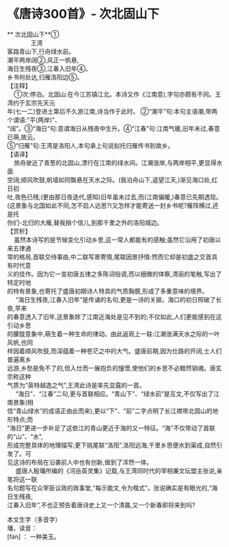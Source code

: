# 《唐诗300首》- 次北固山下

** 次北固山下**①  
              王湾  
客路青山下,行舟绿水前。  
潮平两岸阔②,风正一帆悬,  
海日生残夜③,江春入旧年④。  
乡书何处达,归雁洛阳边⑤。  
【注释】  
    ①次:停泊。北固山:在今江苏镇江北。本诗又作《江南意),字句亦颇有不同。王湾约于玄宗先天元  
年(七一二)登进土第后不久游江南,诗当作于此时。 ②“潮平”句:本句主语潮,带两个谓语:"平(两岸)"、  
“阔”。③“海日”句:意谓海日从残夜中生升。④“江春”句:江南气暖,旧年未过,春意已萌,故云。  
⑤“归雁”句:王湾是洛阳人,本句承上句说拟托归雁传书到故乡。  
【语译】  
    旅舟驶近了青葱的北固山,漂行在江南的绿水间。江潮涨岸,与两岸相平,更显得水面  
空阔;顺风吹鼓,帆墙如同飘悬在天水之际。(我泊舟山下,遥望江天,)渐见海口处,红日初  
吐,夜色已残;(更由那日夜迭代,感知)旧年虽未过去,而(江南偏暖,)春意已先期透现。  
(这景象与北国如此不同,怎不启人远思?)又怎样才能寄送一封乡书呢?雁阵横过,还是托  
你们-北归的大雁,替我捎个信儿,到那千里之外的洛阳城边。  
【赏析】  
    虽然本诗写的是节候变化引动乡思,这一常人都能有的感触;虽然它沿用了初唐以来五律通  
常的格局,首联交待事由,中二联写景寄情,尾联因景抒情:然而它却是初盛之交首具有时代意  
义的佳作。因为它一变初唐五律之多陈词俗调,而以细微的体察,清丽的笔触,写出了特定时地  
的特有景象,也寄托了盛唐初期诗人特具的气质胸臆,形成了多重意味的境界。  
     “海日生残夜,江春入旧年”是传诵的名句,更是一诗的关捩。海口的初日照破了长夜,早来  
的春意透入了旧年,这景象除了江南近海处是见不到的;不仅如此,人们更能感到在这引动乡思  
的朦胧意象中,萌生着一种生命的律动。由此返观上一联:江潮涨满天水之际的一叶风帆,也同  
样因着顺风吹鼓,而深蕴着一种苍茫之中的大气。盛唐前期,因为仕路的开阔,士人们普遍离乡  
远游,乡愁是免不了的,但入仕而一展抱负的憧憬,使他们的乡思不必黯然销魂。唐玄宗称这种  
气质为“英特越逸之气”,王湾此诗是率先显露的一首。  
     “海日”、“江春”二句,更与首联相应。“青山下”、“绿水前”是互文,不仅写出了江南景象(相  
信“青山绿水”的成语正由此而来),更以“下”、“前”二字点明了长江襟带北固山的地形特点;而  
“海日”更进一步补足了这依江的青山更近于海的又一特征。“海”不仅带动了首联的“山”、“水”,  
形成完整具体的地理描写;更下挑尾联“洛阳”,洛阳远海,千里乡思便水到渠成,自然引发了。可  
见这诗的布局在沿袭前人中也有创新,做到了浑然一体。  
     盛唐人殷璠所编的《河岳英灵集》记载,与王湾同时代的宰相兼文坛盟主张说,亲笔将这一联  
名句题写在众宰臣议政的政事堂,“每示能文,令为楷式”。张说确实是有眼光的,“海日生残夜,  
江春入旧年”,不也正预告着唐诗史上又一个清晨,又一个新春即将来到吗?

本文生字（多音字）  
璠，读音：  
[fán] ： 一种美玉。


